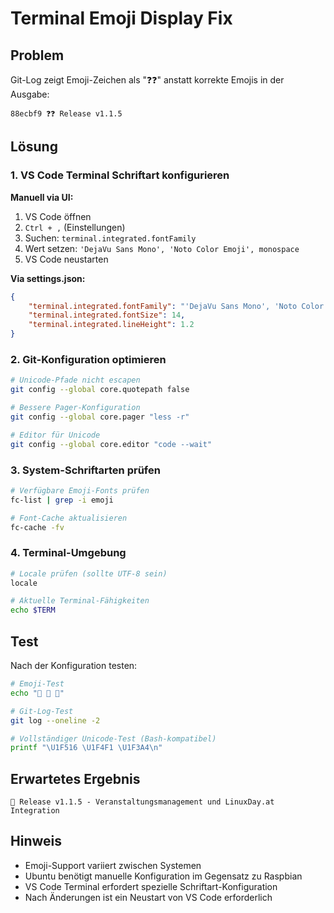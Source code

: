 # Terminal Emoji Display Fix

## Problem
Git-Log zeigt Emoji-Zeichen als "❓❓" anstatt korrekte Emojis in der Ausgabe:
```
88ecbf9 ❓❓ Release v1.1.5
```

## Lösung

### 1. VS Code Terminal Schriftart konfigurieren
**Manuell via UI:**
1. VS Code öffnen
2. `Ctrl + ,` (Einstellungen)
3. Suchen: `terminal.integrated.fontFamily`
4. Wert setzen: `'DejaVu Sans Mono', 'Noto Color Emoji', monospace`
5. VS Code neustarten

**Via settings.json:**
```json
{
    "terminal.integrated.fontFamily": "'DejaVu Sans Mono', 'Noto Color Emoji', monospace",
    "terminal.integrated.fontSize": 14,
    "terminal.integrated.lineHeight": 1.2
}
```

### 2. Git-Konfiguration optimieren
```bash
# Unicode-Pfade nicht escapen
git config --global core.quotepath false

# Bessere Pager-Konfiguration
git config --global core.pager "less -r"

# Editor für Unicode
git config --global core.editor "code --wait"
```

### 3. System-Schriftarten prüfen
```bash
# Verfügbare Emoji-Fonts prüfen
fc-list | grep -i emoji

# Font-Cache aktualisieren
fc-cache -fv
```

### 4. Terminal-Umgebung
```bash
# Locale prüfen (sollte UTF-8 sein)
locale

# Aktuelle Terminal-Fähigkeiten
echo $TERM
```

## Test
Nach der Konfiguration testen:
```bash
# Emoji-Test
echo "🔖 📱 🎤"

# Git-Log-Test
git log --oneline -2

# Vollständiger Unicode-Test (Bash-kompatibel)
printf "\U1F516 \U1F4F1 \U1F3A4\n"
```

## Erwartetes Ergebnis
```
🔖 Release v1.1.5 - Veranstaltungsmanagement und LinuxDay.at Integration
```

## Hinweis
- Emoji-Support variiert zwischen Systemen
- Ubuntu benötigt manuelle Konfiguration im Gegensatz zu Raspbian
- VS Code Terminal erfordert spezielle Schriftart-Konfiguration
- Nach Änderungen ist ein Neustart von VS Code erforderlich